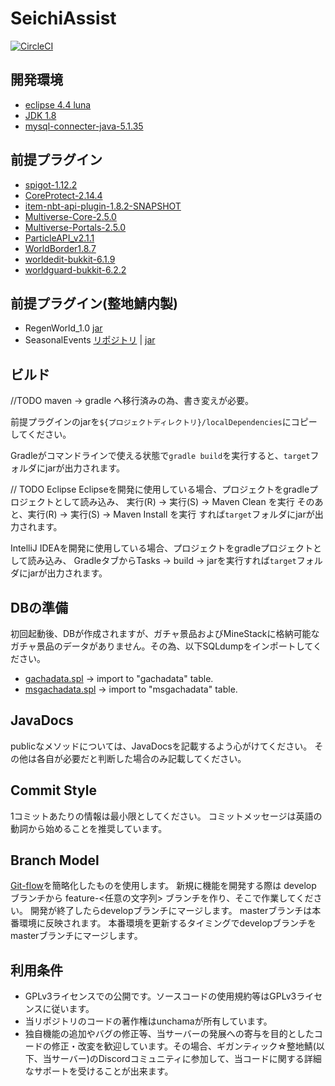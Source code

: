 # SeichiAssist

[![CircleCI](https://circleci.com/gh/GiganticMinecraft/SeichiAssist/tree/master.svg?style=svg)](https://circleci.com/gh/GiganticMinecraft/SeichiAssist/tree/master)

## 開発環境
- [eclipse 4.4 luna](http://mergedoc.osdn.jp/)
- [JDK 1.8](https://www.oracle.com/technetwork/java/javase/downloads/jdk8-downloads-2133151.html)
- [mysql-connecter-java-5.1.35](https://downloads.mysql.com/archives/c-j/)

## 前提プラグイン
- [spigot-1.12.2](https://www.google.com/search?q=spigot+%E3%83%93%E3%83%AB%E3%83%89&oq=spigot+%E3%83%93%E3%83%AB%E3%83%89&aqs=chrome..69i57j0l2j69i61j0.6971j0j8&sourceid=chrome&ie=UTF-8)
- [CoreProtect-2.14.4](https://www.spigotmc.org/resources/coreprotect.8631/download?version=231781)
- [item-nbt-api-plugin-1.8.2-SNAPSHOT](https://www.spigotmc.org/resources/item-entity-tile-nbt-api.7939/download?version=241690)
- [Multiverse-Core-2.5.0](https://dev.bukkit.org/projects/multiverse-core/files/2428161/download)
- [Multiverse-Portals-2.5.0](https://dev.bukkit.org/projects/multiverse-portals/files/2428333/download)
- [ParticleAPI_v2.1.1](http://dl.inventivetalent.org/download/?file=plugin/ParticleAPI_v2.1.1)
- [WorldBorder1.8.7](https://dev.bukkit.org/projects/worldborder/files/2415838/download)
- [worldedit-bukkit-6.1.9](https://dev.bukkit.org/projects/worldedit/files/2597538/download)
- [worldguard-bukkit-6.2.2](https://dev.bukkit.org/projects/worldguard/files/2610618/download)

## 前提プラグイン(整地鯖内製)
- RegenWorld_1.0 [jar](https://red.minecraftserver.jp/attachments/download/890/RegenWorld-1.0.jar)
- SeasonalEvents [リポジトリ](https://github.com/GiganticMinecraft/SeasonalEvents) | [jar](https://red.minecraftserver.jp/attachments/download/893/SeasonalEvents.jar)

## ビルド
//TODO maven -> gradle へ移行済みの為、書き変えが必要。

前提プラグインのjarを`${プロジェクトディレクトリ}/localDependencies`にコピーしてください。

Gradleがコマンドラインで使える状態で`gradle build`を実行すると、`target`フォルダにjarが出力されます。

// TODO Eclipse
Eclipseを開発に使用している場合、プロジェクトをgradleプロジェクトとして読み込み、
実行(R) -> 実行(S) -> Maven Clean を実行
そのあと、実行(R) -> 実行(S) -> Maven Install を実行
すれば`target`フォルダにjarが出力されます。

IntelliJ IDEAを開発に使用している場合、プロジェクトをgradleプロジェクトとして読み込み、
GradleタブからTasks -> build -> jarを実行すれば`target`フォルダにjarが出力されます。

## DBの準備
初回起動後、DBが作成されますが、ガチャ景品およびMineStackに格納可能なガチャ景品のデータがありません。その為、以下SQLdumpをインポートしてください。
- [gachadata.spl](https://red.minecraftserver.jp/attachments/download/895/gachadata.sql) -> import to "gachadata" table.
- [msgachadata.spl](https://red.minecraftserver.jp/attachments/download/894/msgachadata.sql) -> import to "msgachadata" table.

## JavaDocs
publicなメソッドについては、JavaDocsを記載するよう心がけてください。
その他は各自が必要だと判断した場合のみ記載してください。

## Commit Style
1コミットあたりの情報は最小限としてください。
コミットメッセージは英語の動詞から始めることを推奨しています。

## Branch Model
[Git-flow](https://qiita.com/KosukeSone/items/514dd24828b485c69a05)を簡略化したものを使用します。
新規に機能を開発する際は develop ブランチから feature-<任意の文字列> ブランチを作り、そこで作業してください。
開発が終了したらdevelopブランチにマージします。
masterブランチは本番環境に反映されます。
本番環境を更新するタイミングでdevelopブランチをmasterブランチにマージします。

## 利用条件
- GPLv3ライセンスでの公開です。ソースコードの使用規約等はGPLv3ライセンスに従います。
- 当リポジトリのコードの著作権はunchamaが所有しています。
- 独自機能の追加やバグの修正等、当サーバーの発展への寄与を目的としたコードの修正・改変を歓迎しています。その場合、ギガンティック☆整地鯖(以下、当サーバー)のDiscordコミュニティに参加して、当コードに関する詳細なサポートを受けることが出来ます。
